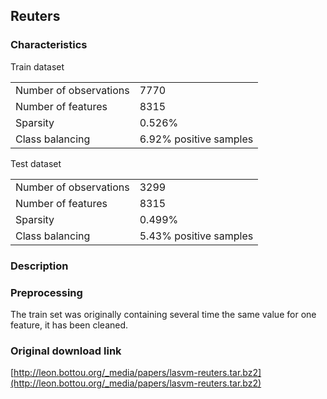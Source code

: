 ## Reuters

### Characteristics

Train dataset
<table>
    <tr> <td>Number of observations</td> <td>7770</td> </tr>
    <tr> <td>Number of features</td> <td>8315</td> </tr>
    <tr> <td>Sparsity</td> <td>0.526%</td> </tr>
    <tr> <td>Class balancing</td> <td>6.92% positive samples</td> </tr>
</table>

Test dataset
<table>
    <tr> <td>Number of observations</td> <td>3299</td> </tr>
    <tr> <td>Number of features</td> <td>8315</td> </tr>
    <tr> <td>Sparsity</td> <td>0.499%</td> </tr>
    <tr> <td>Class balancing</td> <td>5.43% positive samples</td> </tr>
</table>

### Description

### Preprocessing
The train set was originally containing several time the same value for one 
feature, it has been cleaned. 

### Original download link
[http://leon.bottou.org/_media/papers/lasvm-reuters.tar.bz2](http://leon.bottou.org/_media/papers/lasvm-reuters.tar.bz2)